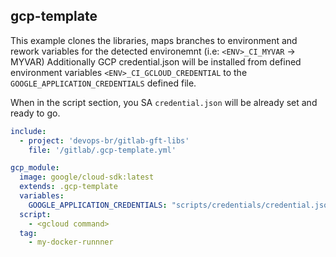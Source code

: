 ## gcp-template
This example clones the libraries, maps branches to environment and rework variables for the detected environemnt (i.e: `<ENV>_CI_MYVAR` -> MYVAR)
Additionally GCP credential.json will be installed from defined environment variables `<ENV>_CI_GCLOUD_CREDENTIAL` to the `GOOGLE_APPLICATION_CREDENTIALS` defined file.

When in the script section, you SA `credential.json` will be already set and ready to go.

``` yaml
include:
  - project: 'devops-br/gitlab-gft-libs'
    file: '/gitlab/.gcp-template.yml'

gcp_module:
  image: google/cloud-sdk:latest  
  extends: .gcp-template
  variables:
    GOOGLE_APPLICATION_CREDENTIALS: "scripts/credentials/credential.json"
  script:
    - <gcloud command>
  tag:
    - my-docker-runnner
```